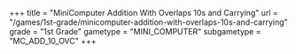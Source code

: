 +++
title = "MiniComputer Addition With Overlaps 10s and Carrying"
url = "/games/1st-grade/minicomputer-addition-with-overlaps-10s-and-carrying"
grade = "1st Grade"
gametype = "MINI_COMPUTER"
subgametype = "MC_ADD_10_OVC"
+++
